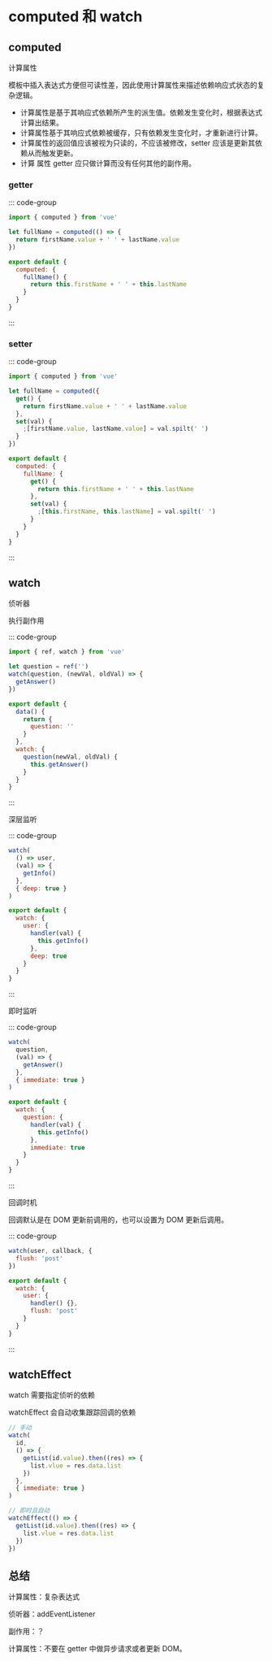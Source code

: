 # computed 和 watch

## computed

计算属性

模板中插入表达式方便但可读性差，因此使用计算属性来描述依赖响应式状态的复杂逻辑。

- 计算属性是基于其响应式依赖所产生的派生值。依赖发生变化时，根据表达式计算出结果。
- 计算属性基于其响应式依赖被缓存，只有依赖发生变化时，才重新进行计算。
- 计算属性的返回值应该被视为只读的，不应该被修改，setter 应该是更新其依赖从而触发更新。
- 计算 属性 getter 应只做计算而没有任何其他的副作用。

### getter

::: code-group

```js [setup]
import { computed } from 'vue'

let fullName = computed(() => {
  return firstName.value + ' ' + lastName.value
})
```

```js [option]
export default {
  computed: {
    fullName() {
      return this.firstName + ' ' + this.lastName
    }
  }
}
```

:::

### setter

::: code-group

```js [setup]
import { computed } from 'vue'

let fullName = computed({
  get() {
    return firstName.value + ' ' + lastName.value
  },
  set(val) {
    ;[firstName.value, lastName.value] = val.spilt(' ')
  }
})
```

```js [option]
export default {
  computed: {
    fullName: {
      get() {
        return this.firstName + ' ' + this.lastName
      },
      set(val) {
        ;[this.firstName, this.lastName] = val.spilt(' ')
      }
    }
  }
}
```

:::

## watch

侦听器

执行副作用

::: code-group

```js [setup]
import { ref, watch } from 'vue'

let question = ref('')
watch(question, (newVal, oldVal) => {
  getAnswer()
})
```

```js [option]
export default {
  data() {
    return {
      question: ''
    }
  },
  watch: {
    question(newVal, oldVal) {
      this.getAnswer()
    }
  }
}
```

:::

深层监听

::: code-group

```js [setup]
watch(
  () => user,
  (val) => {
    getInfo()
  },
  { deep: true }
)
```

```js [option]
export default {
  watch: {
    user: {
      handler(val) {
        this.getInfo()
      },
      deep: true
    }
  }
}
```

:::

即时监听

::: code-group

```js [setup]
watch(
  question,
  (val) => {
    getAnswer()
  },
  { immediate: true }
)
```

```js [option]
export default {
  watch: {
    question: {
      handler(val) {
        this.getInfo()
      },
      immediate: true
    }
  }
}
```

:::

回调时机

回调默认是在 DOM 更新前调用的，也可以设置为 DOM 更新后调用。

::: code-group

```js [setup]
watch(user, callback, {
  flush: 'post'
})
```

```js [option]
export default {
  watch: {
    user: {
      handler() {},
      flush: 'post'
    }
  }
}
```

:::

## watchEffect

watch 需要指定侦听的依赖

watchEffect 会自动收集跟踪回调的依赖

```js
// 手动
watch(
  id,
  () => {
    getList(id.value).then((res) => {
      list.vlue = res.data.list
    })
  },
  { immediate: true }
)

// 即时且自动
watchEffect(() => {
  getList(id.value).then((res) => {
    list.vlue = res.data.list
  })
})
```

## 总结

计算属性：复杂表达式

侦听器：addEventListener

副作用：？

计算属性：不要在 getter 中做异步请求或者更新 DOM。
